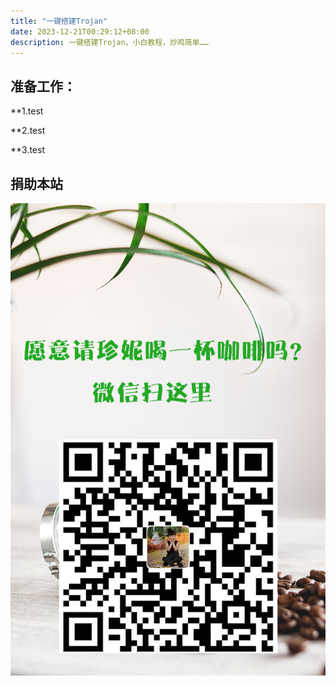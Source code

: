 ```yaml
---
title: "一键搭建Trojan"
date: 2023-12-21T00:29:12+08:00
description: 一键搭建Trojan，小白教程，炒鸡简单……
---
```


## 准备工作：

**1.test

**2.test

**3.test


## 捐助本站

![二维码](https://github.com/JeannieStudio/jeanniestudio.images/blob/master/%E6%8D%90%E5%8A%A92.png?raw=true)